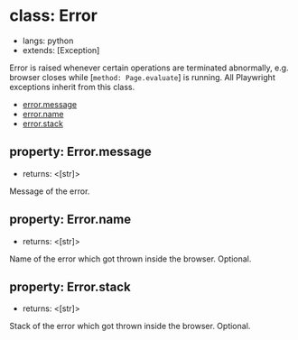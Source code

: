 # class: Error
* langs: python
* extends: [Exception]

Error is raised whenever certain operations are terminated abnormally, e.g.
browser closes while [`method: Page.evaluate`] is running. All Playwright exceptions
inherit from this class.

- [error.message](./api/class-error.mdx#errormessage)
- [error.name](./api/class-error.mdx#errorname)
- [error.stack](./api/class-error.mdx#errorstack)

## property: Error.message
- returns: <[str]>

Message of the error.

## property: Error.name
- returns: <[str]>

Name of the error which got thrown inside the browser. Optional.

## property: Error.stack
- returns: <[str]>

Stack of the error which got thrown inside the browser. Optional.
